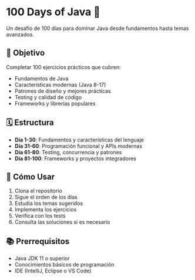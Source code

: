 # 100 Days of Java 🚀

Un desafío de 100 días para dominar Java desde fundamentos hasta temas avanzados.

## 🎯 Objetivo
Completar 100 ejercicios prácticos que cubren:
- Fundamentos de Java
- Características modernas (Java 8-17)
- Patrones de diseño y mejores prácticas
- Testing y calidad de código
- Frameworks y librerías populares

## 🗓️ Estructura
- **Día 1-30**: Fundamentos y características del lenguaje
- **Día 31-60**: Programación funcional y APIs modernas
- **Día 61-80**: Testing, concurrencia y patrones
- **Día 81-100**: Frameworks y proyectos integradores

## 🚀 Cómo Usar
1. Clona el repositorio
2. Sigue el orden de los días
3. Estudia los temas sugeridos
4. Implementa los ejercicios
5. Verifica con los tests
6. Consulta las soluciones si es necesario

## 📚 Prerrequisitos
- Java JDK 11 o superior
- Conocimientos básicos de programación
- IDE (IntelliJ, Eclipse o VS Code)